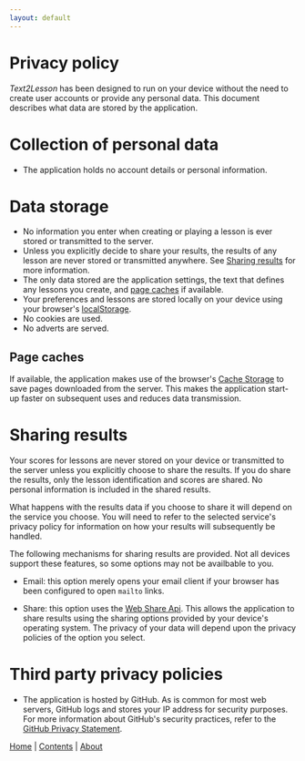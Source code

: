 ```yaml
---
layout: default
---
```


# Privacy policy

_Text2Lesson_ has been designed to run on your device without the need to
create user accounts or provide any personal data. This document describes what
data are stored by the application.

# Collection of personal data

- The application holds no account details or personal information.

# Data storage

- No information you enter when creating or playing a lesson is ever stored or
  transmitted to the server.
- Unless you explicitly decide to share your results, the results of any lesson
  are never stored or transmitted anywhere. See
  [Sharing results](#sharing-results) for more information.
- The only data stored are the application settings, the text that defines any
  lessons you create, and [page caches](#page-caches) if available.
- Your preferences and lessons are stored locally on your device using your
  browser's
  [localStorage](https://developer.mozilla.org/en-US/docs/Web/API/Web_Storage_API).
- No cookies are used.
- No adverts are served.

## Page caches

If available, the application makes use of the browser's
[Cache Storage](https://developer.mozilla.org/en-US/docs/Web/API/CacheStorage)
to save pages downloaded from the server. This makes the application start-up
faster on subsequent uses and reduces data transmission.

# Sharing results

Your scores for lessons are never stored on your device or transmitted to
the server unless you explicitly choose to share the results. If you do share
the results, only the lesson identification and scores are shared. No
personal information is included in the shared results.

What happens with the results data if you choose to share it will depend on the
service you choose. You will need to refer to the selected service's privacy
policy for information on how your results will subsequently be handled.

The following mechanisms for sharing results are provided. Not all devices
support these features, so some options may not be availbable to you.

- Email: this option merely opens your email client if your browser has been
  configured to open `mailto` links.

- Share: this option uses the
  [Web Share Api](https://developer.mozilla.org/en-US/docs/Web/API/Web_Share_API).
  This allows the application to share results using the sharing options provided
  by your device's operating system. The privacy of your data will depend upon
  the privacy policies of the option you select.

# Third party privacy policies

- The application is hosted by GitHub. As is common for most web servers, GitHub
  logs and stores your IP address for security purposes. For more information
  about GitHub's security practices, refer to the
  [GitHub Privacy Statement](https://docs.github.com/en/site-policy/privacy-policies/github-privacy-statement).

[Home](./index.md) | [Contents](./contents.md) | [About](./about.md)

